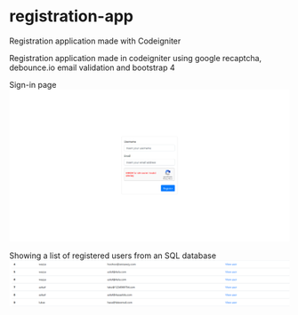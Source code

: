 # registration-app
Registration application made with Codeigniter

Registration application made in codeigniter using google recaptcha, debounce.io email validation and bootstrap 4

Sign-in page
![Sign-in Page](create-user-page.png)

Showing a list of registered users from an SQL database
![List of users](user-list-page.png)
